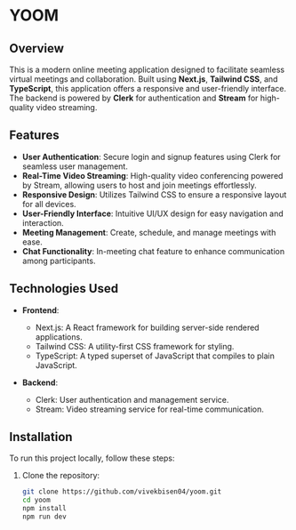 
# YOOM



## Overview

This is a modern online meeting application designed to facilitate seamless virtual meetings and collaboration. Built using **Next.js**, **Tailwind CSS**, and **TypeScript**, this application offers a responsive and user-friendly interface. The backend is powered by **Clerk** for authentication and **Stream** for high-quality video streaming.

## Features

- **User Authentication**: Secure login and signup features using Clerk for seamless user management.
- **Real-Time Video Streaming**: High-quality video conferencing powered by Stream, allowing users to host and join meetings effortlessly.
- **Responsive Design**: Utilizes Tailwind CSS to ensure a responsive layout for all devices.
- **User-Friendly Interface**: Intuitive UI/UX design for easy navigation and interaction.
- **Meeting Management**: Create, schedule, and manage meetings with ease.
- **Chat Functionality**: In-meeting chat feature to enhance communication among participants.

## Technologies Used

- **Frontend**:
  - Next.js: A React framework for building server-side rendered applications.
  - Tailwind CSS: A utility-first CSS framework for styling.
  - TypeScript: A typed superset of JavaScript that compiles to plain JavaScript.

- **Backend**:
  - Clerk: User authentication and management service.
  - Stream: Video streaming service for real-time communication.

## Installation

To run this project locally, follow these steps:

1. Clone the repository:
   ```bash
   git clone https://github.com/vivekbisen04/yoom.git 
   cd yoom
   npm install
   npm run dev
